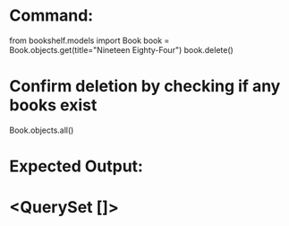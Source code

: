 # Command:
from bookshelf.models import Book
book = Book.objects.get(title="Nineteen Eighty-Four")
book.delete()

# Confirm deletion by checking if any books exist
Book.objects.all()

# Expected Output:
# <QuerySet []>